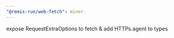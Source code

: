 ```yaml
---
"@remix-run/web-fetch": minor
---
```


expose RequestExtraOptions to fetch & add HTTPs.agent to types
